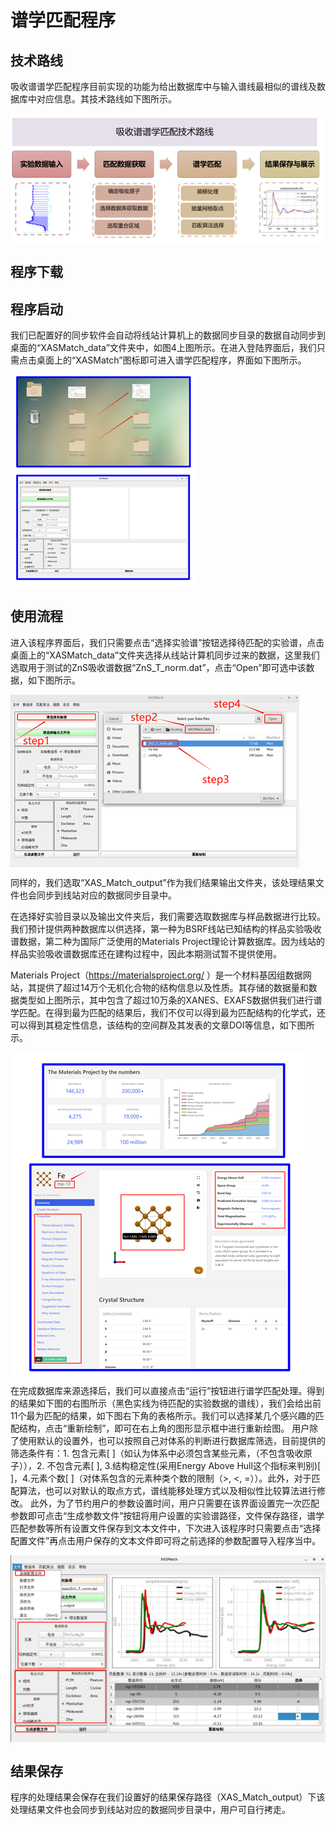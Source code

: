 # 谱学匹配程序

## 技术路线

吸收谱谱学匹配程序目前实现的功能为给出数据库中与输入谱线最相似的谱线及数据库中对应信息。其技术路线如下图所示。

<img src="../images/framework_xasmat.png" align=center />

## 程序下载


## 程序启动
我们已配置好的同步软件会自动将线站计算机上的数据同步目录的数据自动同步到桌面的“XASMatch_data”文件夹中，如图4上图所示。在进入登陆界面后，我们只需点击桌面上的“XASMatch”图标即可进入谱学匹配程序，界面如下图所示。

<img src="../images/launch_xasmat.png" align=center />

## 使用流程
进入该程序界面后，我们只需要点击“选择实验谱”按钮选择待匹配的实验谱，点击桌面上的“XASMatch_data”文件夹选择从线站计算机同步过来的数据，这里我们选取用于测试的ZnS吸收谱数据“ZnS_T_norm.dat”，点击“Open”即可选中该数据，如下图所示。

<img src="../images/dataselect_xasmat.png" align=center />

同样的，我们选取“XAS_Match_output”作为我们结果输出文件夹，该处理结果文件也会同步到线站对应的数据同步目录中。

在选择好实验目录以及输出文件夹后，我们需要选取数据库与样品数据进行比较。我们预计提供两种数据库以供选择，第一种为BSRF线站已知结构的样品实验吸收谱数据，第二种为国际广泛使用的Materials Project理论计算数据库。因为线站的样品实验吸收谱数据库还在建构过程中，因此本期测试暂不提供使用。

Materials Project（https://materialsproject.org/ ）是一个材料基因组数据网站，其提供了超过14万个无机化合物的结构信息以及性质。其存储的数据量和数据类型如上图所示，其中包含了超过10万条的XANES、EXAFS数据供我们进行谱学匹配。在得到最为匹配的结果后，我们不仅可以得到最为匹配结构的化学式，还可以得到其稳定性信息，该结构的空间群及其发表的文章DOI等信息，如下图所示。

<img src="../images/mpwebsite_xasmat.png" align=center />

在完成数据库来源选择后，我们可以直接点击“运行”按钮进行谱学匹配处理。得到的结果如下图的右图所示（黑色实线为待匹配的实验数据的谱线），我们会给出前11个最为匹配的结果，如下图右下角的表格所示。我们可以选择某几个感兴趣的匹配结构，点击“重新绘制”，即可在右上角的图形显示框中进行重新绘图。
用户除了使用默认的设置外，也可以按照自己对体系的判断进行数据库筛选，目前提供的筛选条件有：1. 包含元素[ ]（如认为体系中必须包含某些元素，（不包含吸收原子）），2. 不包含元素[ ], 3.结构稳定性(采用Energy Above Hull这个指标来判别)[ ]，4.元素个数[ ]（对体系包含的元素种类个数的限制（>, <, =））。此外，对于匹配算法，也可以对默认的取点方式，谱线能移处理方式以及相似性比较算法进行修改。
此外，为了节约用户的参数设置时间，用户只需要在该界面设置完一次匹配参数即可点击“生成参数文件”按钮将用户设置的实验谱路径，文件保存路径，谱学匹配参数等所有设置文件保存到文本文件中，下次进入该程序时只需要点击“选择配置文件”再点击用户保存的文本文件即可将之前选择的参数配置导入程序当中。

<img src="../images/workflow_xasmat.png" align=center />



## 结果保存
程序的处理结果会保存在我们设置好的结果保存路径（XAS_Match_output）下该处理结果文件也会同步到线站对应的数据同步目录中，用户可自行拷走。

